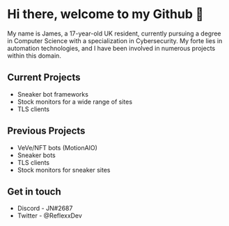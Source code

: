 # **Hi there, welcome to my Github** 👋

My name is James, a 17-year-old UK resident, currently pursuing a degree in Computer Science with a specialization in Cybersecurity. My forte lies in automation technologies, and I have been involved in numerous projects within this domain.


## **Current Projects**
- Sneaker bot frameworks
- Stock monitors for a wide range of sites
- TLS clients


## **Previous Projects**
- VeVe/NFT bots (MotionAIO)
- Sneaker bots
- TLS clients
- Stock monitors for sneaker sites


## **Get in touch**
- Discord - JN#2687
- Twitter - @ReflexxDev



